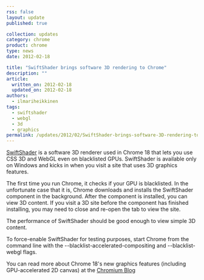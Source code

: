 ```yaml
---
rss: false
layout: update
published: true

collection: updates
category: chrome
product: chrome
type: news
date: 2012-02-18

title: "SwiftShader brings software 3D rendering to Chrome"
description: ""
article:
  written_on: 2012-02-18
  updated_on: 2012-02-18
authors:
  - ilmariheikkinen
tags:
  - swiftshader
  - webgl
  - 3d
  - graphics
permalink: /updates/2012/02/SwiftShader-brings-software-3D-rendering-to-Chrome
---
```

[SwiftShader](http://transgaming.com/business/swiftshader) is a software 3D renderer used in Chrome 18 that lets you use CSS 3D and WebGL even on blacklisted GPUs. SwiftShader is available only on Windows and kicks in when you visit a site that uses 3D graphics features.

The first time you run Chrome, it checks if your GPU is blacklisted. In the unfortunate case that it is, Chrome downloads and installs the SwiftShader component in the background. After the component is installed, you can view 3D content. If you visit a 3D site before the component has finished installing, you may need to close and re-open the tab to view the site.

The performance of SwiftShader should be good enough to view simple 3D content.

To force-enable SwiftShader for testing purposes, start Chrome from the command line with the --blacklist-accelerated-compositing and --blacklist-webgl flags.

You can read more about Chrome 18's new graphics features (including GPU-accelerated 2D canvas) at the [Chromium Blog](http://blog.chromium.org/2012/02/gpu-accelerating-2d-canvas-and-enabling.html)
